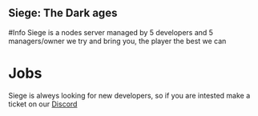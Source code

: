 ## Siege: The Dark ages
#Info
Siege is a nodes server managed by 5 developers and 5 managers/owner
we try and bring you, the player the best we can

# Jobs
Siege is alweys looking for new developers, so if you are intested make a ticket on our [Discord](https://discord.gg/YDqr6jrnKK)
